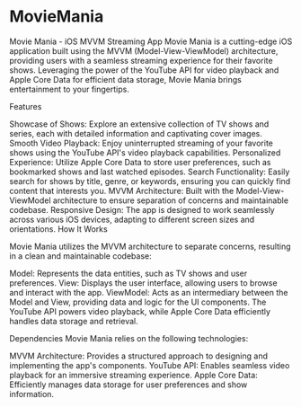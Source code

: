 # MovieMania
Movie Mania - iOS MVVM Streaming App
Movie Mania is a cutting-edge iOS application built using the MVVM (Model-View-ViewModel) architecture, providing users with a seamless streaming experience for their favorite shows. Leveraging the power of the YouTube API for video playback and Apple Core Data for efficient data storage, Movie Mania brings entertainment to your fingertips.

Features

Showcase of Shows: Explore an extensive collection of TV shows and series, each with detailed information and captivating cover images.
Smooth Video Playback: Enjoy uninterrupted streaming of your favorite shows using the YouTube API's video playback capabilities.
Personalized Experience: Utilize Apple Core Data to store user preferences, such as bookmarked shows and last watched episodes.
Search Functionality: Easily search for shows by title, genre, or keywords, ensuring you can quickly find content that interests you.
MVVM Architecture: Built with the Model-View-ViewModel architecture to ensure separation of concerns and maintainable codebase.
Responsive Design: The app is designed to work seamlessly across various iOS devices, adapting to different screen sizes and orientations.
How It Works

Movie Mania utilizes the MVVM architecture to separate concerns, resulting in a clean and maintainable codebase:

Model: Represents the data entities, such as TV shows and user preferences.
View: Displays the user interface, allowing users to browse and interact with the app.
ViewModel: Acts as an intermediary between the Model and View, providing data and logic for the UI components.
The YouTube API powers video playback, while Apple Core Data efficiently handles data storage and retrieval.

Dependencies
Movie Mania relies on the following technologies:

MVVM Architecture: Provides a structured approach to designing and implementing the app's components.
YouTube API: Enables seamless video playback for an immersive streaming experience.
Apple Core Data: Efficiently manages data storage for user preferences and show information.
